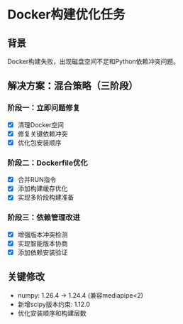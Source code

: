 # Docker构建优化任务

## 背景
Docker构建失败，出现磁盘空间不足和Python依赖冲突问题。

## 解决方案：混合策略（三阶段）

### 阶段一：立即问题修复
- [x] 清理Docker空间  
- [x] 修复关键依赖冲突
- [x] 优化包安装顺序

### 阶段二：Dockerfile优化  
- [x] 合并RUN指令
- [x] 添加构建缓存优化
- [x] 实现多阶段构建准备

### 阶段三：依赖管理改进
- [x] 增强版本冲突检测
- [x] 实现智能版本协商  
- [x] 添加依赖安装验证

## 关键修改
- numpy: 1.26.4 → 1.24.4 (兼容mediapipe<2)
- 新增scipy版本约束: 1.12.0
- 优化安装顺序和构建层数 